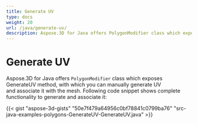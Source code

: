 ```yaml
---
title: Generate UV
type: docs
weight: 20
url: /java/generate-uv/
description: Aspose.3D for Java offers PolygonModifier class which exposes GenerateUV method, with which you can manually generate UV and associate it with the mesh. 
---
```


# **Generate UV**
Aspose.3D for Java offers `PolygonModifier` class which exposes GenerateUV method, with which you can manually generate UV and associate it with the mesh. Following code snippet shows complete functionality to generate and associate it:

{{< gist "aspose-3d-gists" "50e7f479a64956c0bf78841c0799ba76" "src-java-examples-polygons-GenerateUV-GenerateUV.java" >}}
